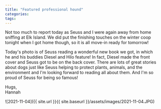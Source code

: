 ```yaml
---
title: "Featured professional hound"
categories:
tags:
---
```


Not too much to report today as Seuss and I were again away from home sniffing at Elk Island. We did put the finishing touches on the winter coop tonight when I got home though, so it is all move-in ready for tomorrow!

Today's photo is of Seuss reading a wonderful new book we got, in which he and his buddies Diesel and Hilo feature! In fact, Diesel made the front cover and Seuss got to be on the back cover. There are lots of great stories about dogs just like Seuss helping to protect plants, animals, and the environment and I'm looking forward to reading all about them. And I'm so proud of Seuss for being so famous!

Hugs,<br />
Hannah

![2021-11-04]({{ site.url }}{{ site.baseurl }}/assets/images/2021-11-04.JPG)